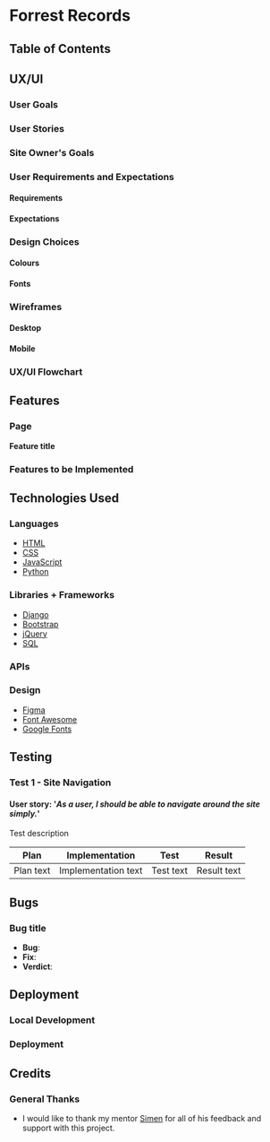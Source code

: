 # Forrest Records

## Table of Contents

## UX/UI

### User Goals

### User Stories

### Site Owner's Goals

### User Requirements and Expectations

#### Requirements

#### Expectations

### Design Choices

#### Colours

#### Fonts

### Wireframes

#### Desktop

#### Mobile

### UX/UI Flowchart

## Features

### Page

**Feature title**

### Features to be Implemented

## Technologies Used

### Languages
- [HTML](https://developer.mozilla.org/en-US/docs/Learn/Getting_started_with_the_web/HTML_basics)
- [CSS](https://developer.mozilla.org/en-US/docs/Web/CSS)
- [JavaScript](https://developer.mozilla.org/en-US/docs/Web/JavaScript)
- [Python](https://www.python.org/)

### Libraries + Frameworks
- [Django](https://www.djangoproject.com/)
- [Bootstrap](https://getbootstrap.com/)
- [jQuery](https://jquery.com/)
- [SQL](https://www.w3schools.com/sql/)

### APIs

### Design
- [Figma](https://www.figma.com/)
- [Font Awesome](https://fontawesome.com/)
- [Google Fonts](https://fonts.google.com/)

## Testing

### Test 1 - Site Navigation

#### User story: '_As a user, I should be able to navigate around the site simply._'

Test description

| Plan | Implementation | Test | Result |
| ---- | -------------- | ---- | ------ |
| Plan text | Implementation text | Test text | Result text |

## Bugs

### Bug title
- **Bug**: 
- **Fix**: 
- **Verdict**: 

## Deployment

### Local Development

### Deployment
 
## Credits

### General Thanks
- I would like to thank my mentor [Simen](https://github.com/Eventyret) for all of his feedback and support with this project.